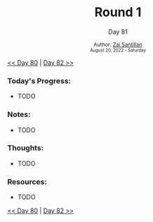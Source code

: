 <div align="center">
  <h1>Round 1</h1>
  <p>Day 81</p>
  <sub>
    Author: <a href="https://github.com/plskz" target="_blank">Zai Santillan</a>
    <br>
    <small>August 20, 2022 - Saturday</small>
  </sub>
</div>

[<< Day 80](day080.md) | [Day 82 >>](day082.md)

### Today's Progress:

- TODO

### Notes:

- TODO

### Thoughts:

- TODO

### Resources:

- TODO

[<< Day 80](day080.md) | [Day 82 >>](day082.md)
